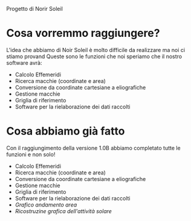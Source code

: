 Progetto di Norir Soleil

# Cosa vorremmo raggiungere? #

L'idea che abbiamo di Noir Soleil è molto difficile da realizzare ma noi ci stiamo provand  Queste sono le funzioni che noi speriamo che il nostro software avrà:
  * Calcolo Effemeridi
  * Ricerca macchie (coordinate e area)
  * Conversione da coordinate cartesiane a eliografiche
  * Gestione macchie
  * Griglia di riferimento
  * Software per la rielaborazione dei dati raccolti

# Cosa abbiamo già fatto #

Con il raggiungimento della versione 1.0B abbiamo completato tutte le funzioni e non solo!
  * Calcolo Effemeridi
  * Ricerca macchie (coordinate e area)
  * Conversione da coordinate cartesiane a eliografiche
  * Gestione macchie
  * Griglia di riferimento
  * Software per la rielaborazione dei dati raccolti
  * _Grafico andamento area_
  * _Ricostruzine grafica dell'attività solare_